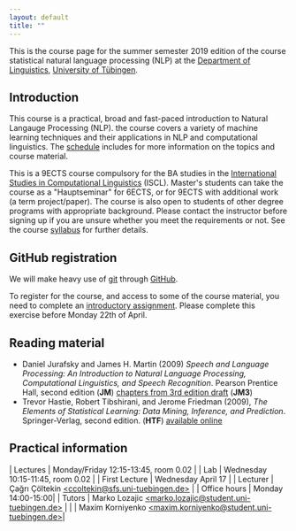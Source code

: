 ```yaml
---
layout: default
title: ""
---
```


This is the course page
for the summer semester 2019 edition of the course
statistical natural language processing (NLP)
at the [Department of Linguistics](http://sfs.uni-tuebingen.de),
[University of Tübingen](http://uni-tuebingen.de).

## Introduction

This course is a practical, broad and fast-paced introduction
to Natural Langauge Processing (NLP).
the course covers a variety of machine learning techniques
and their applications in NLP and computational linguistics.
The [schedule](schedule) includes for more information
on the topics and course material.

This is a 9ECTS course compulsory for the BA studies in
the [International Studies in Computational Linguistics](https://uni-tuebingen.de/en/faculties/faculty-of-humanities/departments/modern-languages/department-of-linguistics/courses-of-study/courses-of-study-at-the-sfs/international-studies-in-computational-linguistics/ba-programme-iscl/) (ISCL).
Master's students can take the course as a "Hauptseminar"
for 6ECTS, or for 9ECTS with additional work (a term project/paper).
The course is also open to students of other degree programs
with appropriate background.
Please contact the instructor before signing up if you are
unsure whether you meet the requirements or not.
See the course [syllabus](snlp2019-syllabus.pdf) for further details.

## GitHub registration

We will make heavy use of [git](https://git-scm.com/) through
[GitHub](https://github.com/).

To register for the course, and access to some of the course material,
you need to complete an 
[introductory assignment](https://snlp2019.github.io/a0/).
Please complete this exercise before Monday 22th of April.

## Reading material
- Daniel Jurafsky and James H. Martin (2009)
  _Speech and Language Processing:
   An Introduction to Natural Language Processing,
   Computational Linguistics, and Speech Recognition_.
   Pearson Prentice Hall, second edition (**JM**)
   [chapters from 3rd edition draft](http://web.stanford.edu/~jurafsky/slp3/)
   (**JM3**)
- Trevor Hastie, Robert Tibshirani, and Jerome Friedman (2009),
  _The Elements of Statistical Learning:
   Data Mining, Inference, and Prediction_.
   Springer-Verlag, second edition. (**HTF**)
   [available online](http://web.stanford.edu/~hastie/ElemStatLearn/)

## Practical information


| Lectures      | Monday/Friday 12:15-13:45, room 0.02 |
| Lab  			| Wednesday 10:15-11:45, room 0.02 |
| First Lecture | Wednesday April 17 |
| Lecturer      | Çağrı Çöltekin [\<ccoltekin@sfs.uni-tuebingen.de\>](mailto:ccoltekin@sfs.uni-tuebingen.de) |
| Office hours  | Monday 14:00-15:00|
| Tutors        | Marko Lozajic [\<marko.lozajic@student.uni-tuebingen.de\>](mailto:marko.lozajic@student.uni-tuebingen.de) |
|               | Maxim Korniyenko [\<maxim.korniyenko@student.uni-tuebingen.de\>](mailto:maxim.korniyenko@student.uni-tuebingen.de)|

